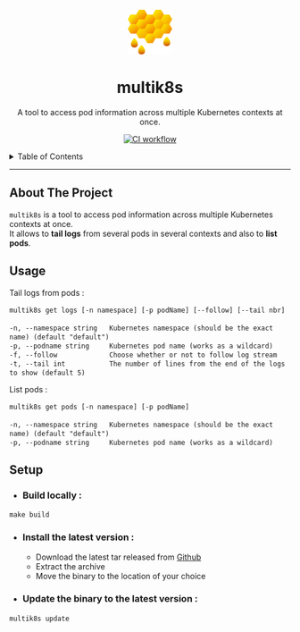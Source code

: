 <!-- TITLE -->
<br />
<div align="center">
  <img src="assets/logo.png" alt="Logo" width="80" height="80">
  <h1 align="center">multik8s</h3>
  <p align="center">
     A tool to access pod information across multiple Kubernetes contexts at once.
  </p>
</div>

<div align="center">

[![CI workflow](https://github.com/eliasbokreta/multik8s/actions/workflows/main.yml/badge.svg)](https://github.com/eliasbokreta/multik8s/actions/workflows/main.yml/badge.svg)

</div>

<!-- TABLE OF CONTENTS -->
<details>
  <summary>Table of Contents</summary>
  <ol>
    <li>
      <a href="#about-the-project">About The Project</a>
    </li>
    <li>
      <a href="#usage">Usage</a>
    </li>
    <li>
      <a href="#setup">Setup</a>
    </li>
  </ol>
</details>


---

## About The Project

`multik8s` is a tool to access pod information across multiple Kubernetes contexts at once.\
It allows to **tail logs** from several pods in several contexts and also to **list pods**.


## Usage
Tail logs from pods :
```
multik8s get logs [-n namespace] [-p podName] [--follow] [--tail nbr]

-n, --namespace string   Kubernetes namespace (should be the exact name) (default "default")
-p, --podname string     Kubernetes pod name (works as a wildcard)
-f, --follow             Choose whether or not to follow log stream
-t, --tail int           The number of lines from the end of the logs to show (default 5)
```

List pods :
```
multik8s get pods [-n namespace] [-p podName]

-n, --namespace string   Kubernetes namespace (should be the exact name) (default "default")
-p, --podname string     Kubernetes pod name (works as a wildcard)
```

## Setup
- ### Build locally :

```
make build
```

- ### Install the latest version :
  - Download the latest tar released from [Github](https://github.com/eliasbokreta/multik8s/releases)
  - Extract the archive
  - Move the binary to the location of your choice

- ### Update the binary to the latest version :
```
multik8s update
```
